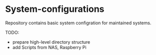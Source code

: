 System-configurations
=====================
Repository contains basic system configration for maintained systems.

TODO:
* prepare high-level directory structure
* add Scripts from NAS, Raspberry Pi
